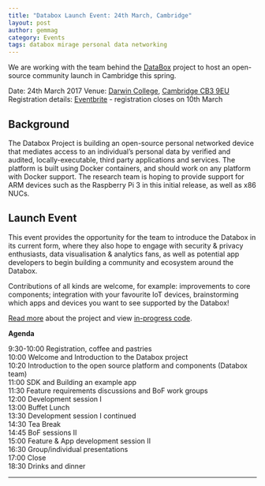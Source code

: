 ```yaml
---
title: "Databox Launch Event: 24th March, Cambridge"
layout: post
author: gemmag
category: Events
tags: databox mirage personal data networking
---
```


We are working with the team behind the [DataBox](http://www.databoxproject.uk) project to host an open-source community launch in Cambridge this spring.

Date: 24th March 2017
Venue: [Darwin College](https://www.darwin.cam.ac.uk/), [Cambridge CB3 9EU](https://www.google.co.uk/maps/place/Darwin+College,+University+of+Cambridge/@52.2003721,0.1137535,15z/data=!4m2!3m1!1s0x0:0xedd32a8a29f90e53?sa=X&ved=0ahUKEwi-1dmiorrSAhXILsAKHTlADpcQ_BIIeTAR)
Registration details: [Eventbrite](https://www.eventbrite.com/e/databox-open-source-community-launch-tickets-32288471688) - registration closes on 10th March

## Background

The Databox Project is building an open-source personal networked device that mediates access to an individual’s personal data by verified and audited, locally-executable, third party applications and services. The platform is built using Docker containers, and should work on any platform with Docker support. The research team is hoping to provide support for ARM devices such as the Raspberry Pi 3 in this initial release, as well as x86 NUCs.

## Launch Event

This event provides the opportunity for the team to introduce the Databox in its current form, where they also hope to engage with security & privacy enthusiasts, data visualisation & analytics fans, as well as potential app developers to begin building a community and ecosystem around the Databox.

Contributions of all kinds are welcome, for example: improvements to core components; integration with your favourite IoT devices, brainstorming which apps and devices you want to see supported by the Databox!

[Read more](http://www.databoxproject.uk/) about the project and view [in-progress code](https://github.com/me-box/).

**Agenda**

9:30-10:00 Registration, coffee and pastries  
10:00  Welcome and Introduction to the Databox project  
10:20 Introduction to the open source platform and components (Databox team)  
11:00 SDK and Building an example app  
11:30 Feature requirements discussions and BoF work groups  
12:00 Development session I  
13:00 Buffet Lunch  
13:30 Development session I continued  
14:30 Tea Break  
14:45 BoF sessions II  
15:00 Feature & App development session II  
16:30 Group/individual presentations  
17:00 Close  
18:30 Drinks and dinner  

----
